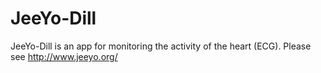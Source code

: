 JeeYo-Dill
==========

JeeYo-Dill is an app for monitoring the activity of the heart (ECG). Please see http://www.jeeyo.org/
